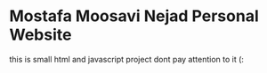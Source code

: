# Mostafa Moosavi Nejad Personal Website
this is small html and javascript project
dont pay attention to it (:
